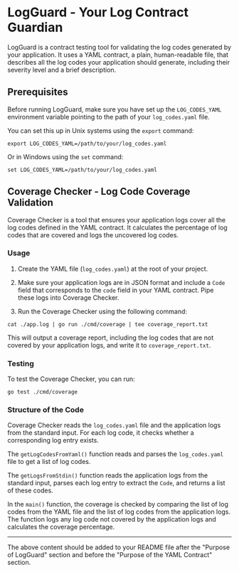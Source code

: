 # LogGuard - Your Log Contract Guardian

LogGuard is a contract testing tool for validating the log codes generated by your application. It uses a YAML contract, a plain, human-readable file, that describes all the log codes your application should generate, including their severity level and a brief description.

## Prerequisites

Before running LogGuard, make sure you have set up the `LOG_CODES_YAML` environment variable pointing to the path of your `log_codes.yaml` file.

You can set this up in Unix systems using the `export` command:

```
export LOG_CODES_YAML=/path/to/your/log_codes.yaml
```

Or in Windows using the `set` command:

```
set LOG_CODES_YAML=/path/to/your/log_codes.yaml
```

## Coverage Checker - Log Code Coverage Validation

Coverage Checker is a tool that ensures your application logs cover all the log codes defined in the YAML contract. It calculates the percentage of log codes that are covered and logs the uncovered log codes.

### Usage

1.  Create the YAML file (`log_codes.yaml`) at the root of your project.
    
2.  Make sure your application logs are in JSON format and include a `Code` field that corresponds to the `code` field in your YAML contract. Pipe these logs into Coverage Checker.
    
3.  Run the Coverage Checker using the following command:
    
`cat ./app.log | go run ./cmd/coverage | tee coverage_report.txt` 

This will output a coverage report, including the log codes that are not covered by your application logs, and write it to `coverage_report.txt`.

### Testing

To test the Coverage Checker, you can run:

`go test ./cmd/coverage` 

### Structure of the Code

Coverage Checker reads the `log_codes.yaml` file and the application logs from the standard input. For each log code, it checks whether a corresponding log entry exists.

The `getLogCodesFromYaml()` function reads and parses the `log_codes.yaml` file to get a list of log codes.

The `getLogsFromStdin()` function reads the application logs from the standard input, parses each log entry to extract the `Code`, and returns a list of these codes.

In the `main()` function, the coverage is checked by comparing the list of log codes from the YAML file and the list of log codes from the application logs. The function logs any log code not covered by the application logs and calculates the coverage percentage.

----------

The above content should be added to your README file after the "Purpose of LogGuard" section and before the "Purpose of the YAML Contract" section.
